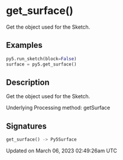 # get_surface()

Get the [](py5surface) object used for the Sketch.

## Examples

<div class="example-table">

<div class="example-row"><div class="example-cell-image">

</div><div class="example-cell-code">

```python
py5.run_sketch(block=False)
surface = py5.get_surface()
```

</div></div>

</div>

## Description

Get the [](py5surface) object used for the Sketch.

Underlying Processing method: getSurface

## Signatures

```python
get_surface() -> Py5Surface
```

Updated on March 06, 2023 02:49:26am UTC
